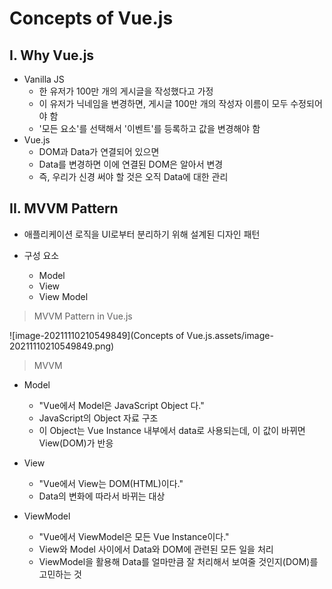 # Concepts of Vue.js



## I. Why Vue.js

- Vanilla JS
  - 한 유저가 100만 개의 게시글을 작성했다고 가정
  - 이 유저가 닉네임을 변경하면, 게시글 100만 개의 작성자 이름이 모두 수정되어야 함
  - '모든 요소'를 선택해서 '이벤트'를 등록하고 값을 변경해야 함
- Vue.js
  - DOM과 Data가 연결되어 있으면
  - Data를 변경하면 이에 연결된 DOM은 알아서 변경
  - 즉, 우리가 신경 써야 할 것은 오직 Data에 대한 관리



## II. MVVM Pattern

- 애플리케이션 로직을 UI로부터 분리하기 위해 설계된 디자인 패턴

- 구성 요소
  - Model
  - View
  - View Model



> MVVM Pattern in Vue.js

![image-20211110210549849](Concepts of Vue.js.assets/image-20211110210549849.png)

> MVVM

- Model
  - "Vue에서 Model은 JavaScript Object 다."
  - JavaScript의 Object 자료 구조
  - 이 Object는 Vue Instance 내부에서 data로 사용되는데, 이 값이 바뀌면 View(DOM)가 반응

- View
  - "Vue에서 View는 DOM(HTML)이다."
  - Data의 변화에 따라서 바뀌는 대상
- ViewModel
  - "Vue에서 ViewModel은 모든 Vue Instance이다."
  - View와 Model 사이에서 Data와 DOM에 관련된 모든 일을 처리
  - ViewModel을 활용해 Data를 얼마만큼 잘 처리해서 보여줄 것인지(DOM)를 고민하는 것





